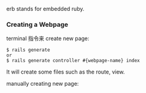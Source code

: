 erb stands for embedded ruby.

### Creating a Webpage

terminal 指令来 create new page:

```
$ rails generate
or
$ rails generate controller #{webpage-name} index
```

It will create some files such as the route, view.

manually creating new page:
